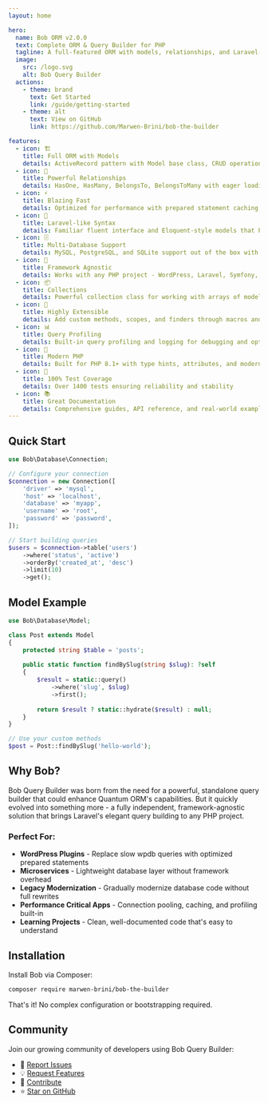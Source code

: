 ```yaml
---
layout: home

hero:
  name: Bob ORM v2.0.0
  text: Complete ORM & Query Builder for PHP
  tagline: A full-featured ORM with models, relationships, and Laravel-like query builder - fast, flexible, and framework-agnostic
  image:
    src: /logo.svg
    alt: Bob Query Builder
  actions:
    - theme: brand
      text: Get Started
      link: /guide/getting-started
    - theme: alt
      text: View on GitHub
      link: https://github.com/Marwen-Brini/bob-the-builder

features:
  - icon: 🏗️
    title: Full ORM with Models
    details: ActiveRecord pattern with Model base class, CRUD operations, and attribute handling
  - icon: 🔗
    title: Powerful Relationships
    details: HasOne, HasMany, BelongsTo, BelongsToMany with eager loading and N+1 prevention
  - icon: ⚡
    title: Blazing Fast
    details: Optimized for performance with prepared statement caching, connection pooling, and minimal overhead
  - icon: 🎯
    title: Laravel-like Syntax
    details: Familiar fluent interface and Eloquent-style models that PHP developers already know and love
  - icon: 🗄️
    title: Multi-Database Support
    details: MySQL, PostgreSQL, and SQLite support out of the box with PDO
  - icon: 🔧
    title: Framework Agnostic
    details: Works with any PHP project - WordPress, Laravel, Symfony, or standalone applications
  - icon: 📦
    title: Collections
    details: Powerful collection class for working with arrays of models and data
  - icon: 🔌
    title: Highly Extensible
    details: Add custom methods, scopes, and finders through macros and model extensions
  - icon: 📊
    title: Query Profiling
    details: Built-in query profiling and logging for debugging and optimization
  - icon: 🚀
    title: Modern PHP
    details: Built for PHP 8.1+ with type hints, attributes, and modern best practices
  - icon: 🧪
    title: 100% Test Coverage
    details: Over 1400 tests ensuring reliability and stability
  - icon: 📚
    title: Great Documentation
    details: Comprehensive guides, API reference, and real-world examples
---
```


## Quick Start

```php
use Bob\Database\Connection;

// Configure your connection
$connection = new Connection([
    'driver' => 'mysql',
    'host' => 'localhost',
    'database' => 'myapp',
    'username' => 'root',
    'password' => 'password',
]);

// Start building queries
$users = $connection->table('users')
    ->where('status', 'active')
    ->orderBy('created_at', 'desc')
    ->limit(10)
    ->get();
```

## Model Example

```php
use Bob\Database\Model;

class Post extends Model
{
    protected string $table = 'posts';
    
    public static function findBySlug(string $slug): ?self
    {
        $result = static::query()
            ->where('slug', $slug)
            ->first();
        
        return $result ? static::hydrate($result) : null;
    }
}

// Use your custom methods
$post = Post::findBySlug('hello-world');
```

## Why Bob?

Bob Query Builder was born from the need for a powerful, standalone query builder that could enhance Quantum ORM's capabilities. But it quickly evolved into something more - a fully independent, framework-agnostic solution that brings Laravel's elegant query building to any PHP project.

### Perfect For:

- **WordPress Plugins** - Replace slow wpdb queries with optimized prepared statements
- **Microservices** - Lightweight database layer without framework overhead  
- **Legacy Modernization** - Gradually modernize database code without full rewrites
- **Performance Critical Apps** - Connection pooling, caching, and profiling built-in
- **Learning Projects** - Clean, well-documented code that's easy to understand

## Installation

Install Bob via Composer:

```bash
composer require marwen-brini/bob-the-builder
```

That's it! No complex configuration or bootstrapping required.

## Community

Join our growing community of developers using Bob Query Builder:

- 🐛 [Report Issues](https://github.com/Marwen-Brini/bob-the-builder/issues)
- 💡 [Request Features](https://github.com/Marwen-Brini/bob-the-builder/discussions)
- 🤝 [Contribute](https://github.com/Marwen-Brini/bob-the-builder/pulls)
- ⭐ [Star on GitHub](https://github.com/Marwen-Brini/bob-the-builder)